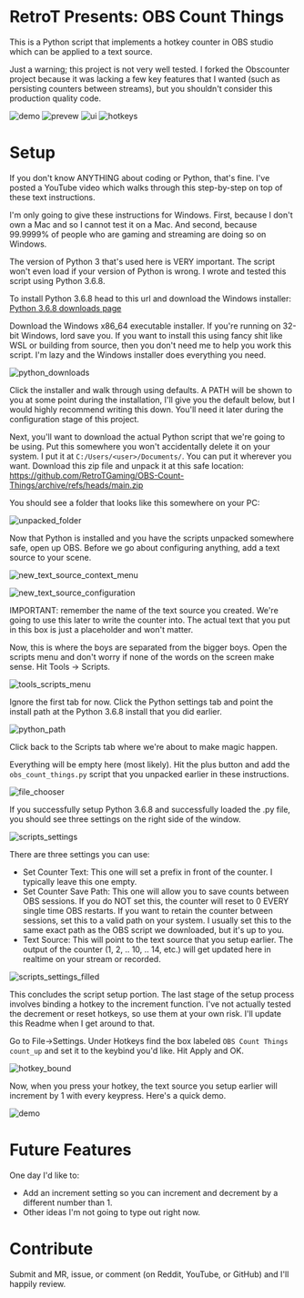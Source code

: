 # RetroT Presents: OBS Count Things
This is a Python script that implements a hotkey counter in OBS studio which can be applied to a text source.

Just a warning; this project is not very well tested. I forked the Obscounter project because it was lacking a few key features that I wanted (such as persisting counters between streams), but you shouldn't consider this production quality code.

![demo](g_spot_counter_demo.gif)
![prevew](counter.gif)
![ui](scripts_and_settings.png)
![hotkeys](hotkeys.png)

# Setup

If you don't know ANYTHING about coding or Python, that's fine. I've posted a YouTube video which walks through this step-by-step on top of these text instructions.

I'm only going to give these instructions for Windows. First, because I don't own a Mac and so I cannot test it on a Mac. And second, because 99.9999% of people who are gaming and streaming are doing so on Windows.

The version of Python 3 that's used here is VERY important. The script won't even load if your version of Python is wrong. I wrote and tested this script using Python 3.6.8. 

To install Python 3.6.8 head to this url and download the Windows installer: [Python 3.6.8 downloads page](https://www.python.org/downloads/release/python-368/)

Download the Windows x86_64 executable installer. If you're running on 32-bit Windows, lord save you. If you want to install this using fancy shit like WSL or building from source, then you don't need me to help you work this script. I'm lazy and the Windows installer does everything you need.

![python_downloads](python_downloads_page.png)

Click the installer and walk through using defaults. A PATH will be shown to you at some point during the installation, I'll give you the default below, but I would highly recommend writing this down. You'll need it later during the configuration stage of this project.

Next, you'll want to download the actual Python script that we're going to be using. Put this somewhere you won't accidentally delete it on your system. I put it at `C:/Users/<user>/Documents/`. You can put it wherever you want. Download this zip file and unpack it at this safe location: https://github.com/RetroTGaming/OBS-Count-Things/archive/refs/heads/main.zip

You should see a folder that looks like this somewhere on your PC:

![unpacked_folder](unpacked_folder.png)

Now that Python is installed and you have the scripts unpacked somewhere safe, open up OBS. Before we go about configuring anything, add a text source to your scene.

![new_text_source_context_menu](text_source_context_menu.png)

![new_text_source_configuration](new_text_source_create.png)

IMPORTANT: remember the name of the text source you created. We're going to use this later to write the counter into. The actual text that you put in this box is just a placeholder and won't matter.

Now, this is where the boys are separated from the bigger boys. Open the scripts menu and don't worry if none of the words on the screen make sense. Hit Tools -> Scripts. 

![tools_scripts_menu](tools_scripts_menu.png)

Ignore the first tab for now. Click the Python settings tab and point the install path at the Python 3.6.8 install that you did earlier. 

![python_path](py_path.png)

Click back to the Scripts tab where we're about to make magic happen.

Everything will be empty here (most likely). Hit the plus button and add the `obs_count_things.py` script that you unpacked earlier in these instructions. 

![file_chooser](file_chooser.png)

If you successfully setup Python 3.6.8 and successfully loaded the .py file, you should see three settings on the right side of the window. 

![scripts_settings](scripts_settings.png)

There are three settings you can use:
- Set Counter Text: This one will set a prefix in front of the counter. I typically leave this one empty.
- Set Counter Save Path: This one will allow you to save counts between OBS sessions. If you do NOT set this, the counter will reset to 0 EVERY single time OBS restarts. If you want to retain the counter between sessions, set this to a valid path on your system. I usually set this to the same exact path as the OBS script we downloaded, but it's up to you. 
- Text Source: This will point to the text source that you setup earlier. The output of the counter (1, 2, .. 10, .. 14, etc.) will get updated here in realtime on your stream or recorded. 

![scripts_settings_filled](scripts_settings_filled.png)

This concludes the script setup portion. The last stage of the setup process involves binding a hotkey to the increment function. I've not actually tested the decrement or reset hotkeys, so use them at your own risk. I'll update this Readme when I get around to that.

Go to File->Settings. Under Hotkeys find the box labeled `OBS Count Things count_up` and set it to the keybind you'd like. Hit Apply and OK. 

![hotkey_bound](hotkey_bound.png)

Now, when you press your hotkey, the text source you setup earlier will increment by 1 with every keypress. Here's a quick demo.

![demo](g_spot_counter_demo.gif)

# Future Features

One day I'd like to:
- Add an increment setting so you can increment and decrement by a different number than 1.
- Other ideas I'm not going to type out right now.

# Contribute 
Submit and MR, issue, or comment (on Reddit, YouTube, or GitHub) and I'll happily review.
